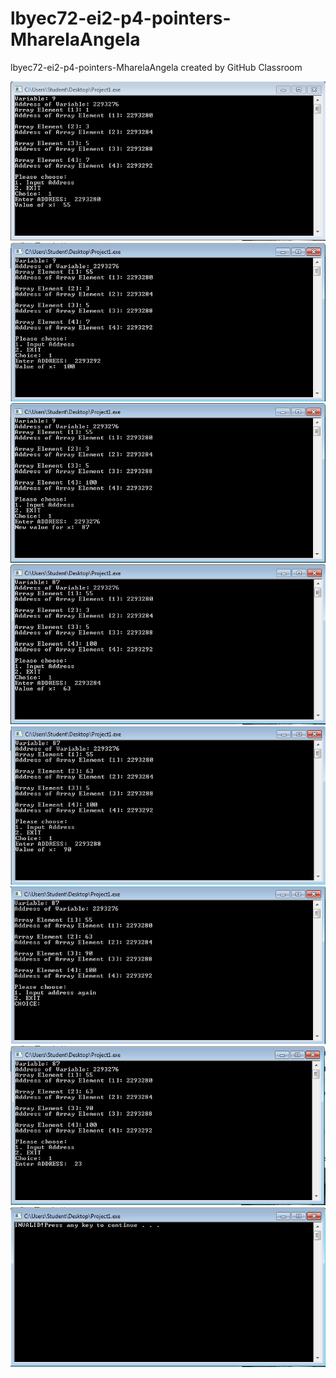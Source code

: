 # lbyec72-ei2-p4-pointers-MharelaAngela
lbyec72-ei2-p4-pointers-MharelaAngela created by GitHub Classroom
  
![](1.PNG)
![](2.PNG)
![](3.PNG)
![](4.PNG)
![](5.PNG)
![](6.PNG)
![](7.PNG)
![](8.PNG)
